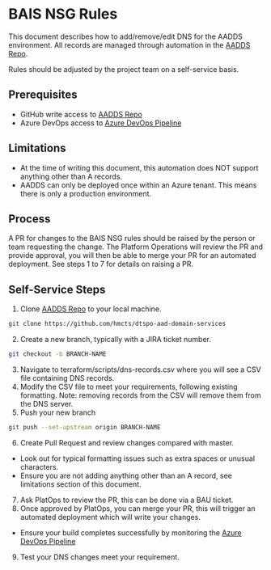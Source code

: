 # BAIS NSG Rules

This document describes how to add/remove/edit DNS for the AADDS environment. All records are managed through automation in the [AADDS Repo](https://github.com/hmcts/dtspo-aad-domain-services).

Rules should be adjusted by the project team on a self-service basis.

## Prerequisites

* GitHub write access to [AADDS Repo](https://github.com/hmcts/dtspo-aad-domain-services)
* Azure DevOps access to [Azure DevOps Pipeline](https://dev.azure.com/hmcts/PlatformOperations/_build?definitionId=416)

## Limitations 

* At the time of writing this document, this automation does NOT support anything other than A records.
* AADDS can only be deployed once within an Azure tenant. This means there is only a production environment. 

## Process

A PR for changes to the BAIS NSG rules should be raised by the person or team requesting the change. The Platform Operations will review the PR and provide approval, you will then be able to merge your PR for an automated deployment.
See steps 1 to 7 for details on raising a PR.

## Self-Service Steps

1. Clone [AADDS Repo](https://github.com/hmcts/dtspo-aad-domain-services) to your local machine.
```bash
git clone https://github.com/hmcts/dtspo-aad-domain-services
```
2. Create a new branch, typically with a JIRA ticket number.
```bash
git checkout -b BRANCH-NAME
```
3. Navigate to terraform/scripts/dns-records.csv where you will see a CSV file containing DNS records.
4. Modify the CSV file to meet your requirements, following existing formatting. Note: removing records from the CSV will remove them from the DNS server.
5. Push your new branch
```bash
git push --set-upstream origin BRANCH-NAME
```
6. Create Pull Request and review changes compared with master.
* Look out for typical formatting issues such as extra spaces or unusual characters. 
* Ensure you are not adding anything other than an A record, see limitations section of this document.
7. Ask PlatOps to review the PR, this can be done via a BAU ticket.
8. Once approved by PlatOps, you can merge your PR, this will trigger an automated deployment which will write your changes.
* Ensure your build completes successfully by monitoring the [Azure DevOps Pipeline](https://dev.azure.com/hmcts/PlatformOperations/_build?definitionId=416)
9. Test your DNS changes meet your requirement.
